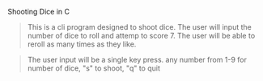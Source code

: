 Shooting Dice in C
> This is a cli program designed to shoot dice.
> The user will input the number of dice to roll and attemp to score 7.
> The user will be able to reroll as many times as they like.

>The user input will be a single key press. any number from 1-9 for number of dice,
> "s" to shoot, "q" to quit
